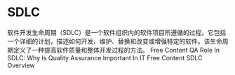 # SDLC

软件开发生命周期（SDLC）是一个软件组织内的软件项目所遵循的过程。它包括一个详细的计划，描述如何开发、维护、替换和改变或增强特定的软件。该生命周期定义了一种提高软件质量和整体开发过程的方法。
<ResourceGroupTitle>Free Content</ResourceGroupTitle>
<BadgeLink colorScheme='yellow' badgeText='Read' href='https://cadabra.studio/blog/why-is-quality-assurance-important-qa-role-in-sdlc/'>QA Role In SDLC: Why Is Quality Assurance Important In IT</BadgeLink>
<ResourceGroupTitle>Free Content</ResourceGroupTitle>
<BadgeLink colorScheme='yellow' badgeText='Read' href='https://www.tutorialspoint.com/sdlc/sdlc_overview.htm'>SDLC Overview</BadgeLink>